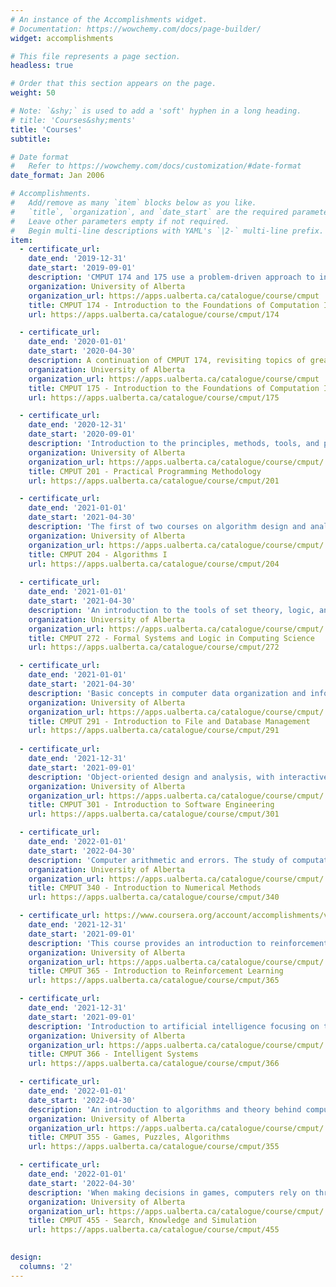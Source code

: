 ```yaml
---
# An instance of the Accomplishments widget.
# Documentation: https://wowchemy.com/docs/page-builder/
widget: accomplishments

# This file represents a page section.
headless: true

# Order that this section appears on the page.
weight: 50

# Note: `&shy;` is used to add a 'soft' hyphen in a long heading.
# title: 'Courses&shy;ments'
title: 'Courses'
subtitle:

# Date format
#   Refer to https://wowchemy.com/docs/customization/#date-format
date_format: Jan 2006

# Accomplishments.
#   Add/remove as many `item` blocks below as you like.
#   `title`, `organization`, and `date_start` are the required parameters.
#   Leave other parameters empty if not required.
#   Begin multi-line descriptions with YAML's `|2-` multi-line prefix.
item:
  - certificate_url: 
    date_end: '2019-12-31'
    date_start: '2019-09-01'
    description: 'CMPUT 174 and 175 use a problem-driven approach to introduce the fundamental ideas of Computing Science. Emphasis is on the underlying process behind the solution, independent of programming language or style. Basic notions of state, control flow, data structures, recursion, modularization, and testing are introduced through solving simple problems in a variety of domains such as text analysis, map navigation, game search, simulation, and cryptography. Students learn to program by reading and modifying existing programs as well as writing new ones. No prior programming experience is necessary. Prerequisite: Math 30 or 30-1. See Note (1) above. Credit cannot be obtained for CMPUT 174 if credit has already been obtained for CMPUT 274 or 275, except with permission of the Department.'
    organization: University of Alberta
    organization_url: https://apps.ualberta.ca/catalogue/course/cmput
    title: CMPUT 174 - Introduction to the Foundations of Computation I
    url: https://apps.ualberta.ca/catalogue/course/cmput/174

  - certificate_url: 
    date_end: '2020-01-01'
    date_start: '2020-04-30'
    description: A continuation of CMPUT 174, revisiting topics of greater depth and complexity. More sophisticated notions such as objects, functional programming, and Abstract Data Types are explored. Various algorithms, including popular searching and sorting algorithms, are studied and compared in terms of time and space efficiency. Upon completion of this two course sequence, students from any discipline should be able to build programs to solve basic problems in their area, and will be prepared to take more advanced Computing Science courses. 
    organization: University of Alberta
    organization_url: https://apps.ualberta.ca/catalogue/course/cmput
    title: CMPUT 175 - Introduction to the Foundations of Computation II
    url: https://apps.ualberta.ca/catalogue/course/cmput/175

  - certificate_url:
    date_end: '2020-12-31'
    date_start: '2020-09-01'
    description: 'Introduction to the principles, methods, tools, and practices of the professional programmer. The lectures focus on the fundamental principles of software engineering based on abstract data types and their implementations. The laboratories offer an intensive apprenticeship to the aspiring software developer. Students use C and software development tools of the Unix environment. '
    organization: University of Alberta
    organization_url: https://apps.ualberta.ca/catalogue/course/cmput/
    title: CMPUT 201 - Practical Programming Methodology
    url: https://apps.ualberta.ca/catalogue/course/cmput/201

  - certificate_url:
    date_end: '2021-01-01'
    date_start: '2021-04-30'
    description: 'The first of two courses on algorithm design and analysis, with emphasis on fundamentals of searching, sorting, and graph algorithms. Examples include divide and conquer, dynamic programming, greedy methods, backtracking, and local search methods, together with analysis techniques to estimate program efficiency.'
    organization: University of Alberta
    organization_url: https://apps.ualberta.ca/catalogue/course/cmput/
    title: CMPUT 204 - Algorithms I
    url: https://apps.ualberta.ca/catalogue/course/cmput/204
  
  - certificate_url: 
    date_end: '2021-01-01'
    date_start: '2021-04-30'
    description: 'An introduction to the tools of set theory, logic, and induction, and their use in the practice of reasoning about algorithms and programs. Basic set theory; the notion of a function; counting; propositional and predicate logic and their proof systems; inductive definitions and proofs by induction; program specification and correctness. '
    organization: University of Alberta
    organization_url: https://apps.ualberta.ca/catalogue/course/cmput/
    title: CMPUT 272 - Formal Systems and Logic in Computing Science
    url: https://apps.ualberta.ca/catalogue/course/cmput/272

  - certificate_url: 
    date_end: '2021-01-01'
    date_start: '2021-04-30'
    description: 'Basic concepts in computer data organization and information processing; entity-relationship model; relational model; SQL and other relational query languages; storage architecture; physical organization of data; access methods for relational data. Programming experience (e.g., Python) is required for the course project. Prerequisites: CMPUT 175 or 274, and 272. '
    organization: University of Alberta
    organization_url: https://apps.ualberta.ca/catalogue/course/cmput/
    title: CMPUT 291 - Introduction to File and Database Management
    url: https://apps.ualberta.ca/catalogue/course/cmput/291
  
  - certificate_url: 
    date_end: '2021-12-31'
    date_start: '2021-09-01'
    description: 'Object-oriented design and analysis, with interactive applications as the primary example. Topics include: software process; revision control; Unified Modeling Language (UML); requirements; software architecture, design patterns, frameworks, design guidelines; unit testing; refactoring; software tools. '
    organization: University of Alberta
    organization_url: https://apps.ualberta.ca/catalogue/course/cmput/
    title: CMPUT 301 - Introduction to Software Engineering
    url: https://apps.ualberta.ca/catalogue/course/cmput/301

  - certificate_url: 
    date_end: '2022-01-01'
    date_start: '2022-04-30'
    description: 'Computer arithmetic and errors. The study of computational methods for solving problems in linear algebra, non-linear equations, optimization, interpolation and approximation, and integration. This course will provide a basic foundation in numerical methods that supports further study in machine learning; computer graphics, vision and multimedia; robotics; and other topics in Science and Engineering. '
    organization: University of Alberta
    organization_url: https://apps.ualberta.ca/catalogue/course/cmput/
    title: CMPUT 340 - Introduction to Numerical Methods
    url: https://apps.ualberta.ca/catalogue/course/cmput/340

  - certificate_url: https://www.coursera.org/account/accomplishments/verify/G6GG67HGZSQW
    date_end: '2021-12-31'
    date_start: '2021-09-01'
    description: 'This course provides an introduction to reinforcement learning intelligence, which focuses on the study and design of learning agents that interact with a complex, uncertain world to achieve a goal. Topics include multi-armed bandits, Markov decision processes, reinforcement learning, planning, and function approximation (online supervised learning). The course takes an information-processing approach to the concept of mind and briefly touches on perspectives from psychology, neuroscience, and philosophy. The course uses a recently created MOOC on Reinforcement Learning. '
    organization: University of Alberta
    organization_url: https://apps.ualberta.ca/catalogue/course/cmput/
    title: CMPUT 365 - Introduction to Reinforcement Learning
    url: https://apps.ualberta.ca/catalogue/course/cmput/365

  - certificate_url: 
    date_end: '2021-12-31'
    date_start: '2021-09-01'
    description: 'Introduction to artificial intelligence focusing on techniques for building intelligent software systems and agents. Topics include search and problem-solving techniques, knowledge representation and reasoning, reasoning and acting under uncertainty, and machine learning (including neural networks). Recent applications such as planning and scheduling, diagnosis, decision support systems, and data mining. '
    organization: University of Alberta
    organization_url: https://apps.ualberta.ca/catalogue/course/cmput/
    title: CMPUT 366 - Intelligent Systems
    url: https://apps.ualberta.ca/catalogue/course/cmput/366

  - certificate_url:
    date_end: '2022-01-01'
    date_start: '2022-04-30'
    description: 'An introduction to algorithms and theory behind computer programs that solve puzzles (mazes, peg solitaire, etc.) or play games (chess, Go, Hex, etc.). This course is intended for a general audience. '
    organization: University of Alberta
    organization_url: https://apps.ualberta.ca/catalogue/course/cmput/
    title: CMPUT 355 - Games, Puzzles, Algorithms
    url: https://apps.ualberta.ca/catalogue/course/cmput/355

  - certificate_url:
    date_end: '2022-01-01'
    date_start: '2022-04-30'
    description: 'When making decisions in games, computers rely on three main ideas: search, knowledge and simulations. Knowledge can be created by machine learning techniques and encoded in deep neural networks. Search and simulations help to understand the short and long-term consequences of possible actions. This course leads from basic concepts to state-of-the-art decision-making algorithms. '
    organization: University of Alberta
    organization_url: https://apps.ualberta.ca/catalogue/course/cmput/
    title: CMPUT 455 - Search, Knowledge and Simulation
    url: https://apps.ualberta.ca/catalogue/course/cmput/455
    

design:
  columns: '2'
---
```

